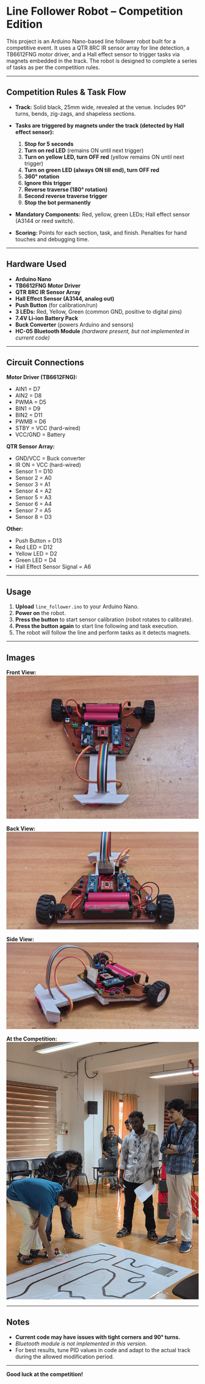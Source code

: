 # Line Follower Robot – Competition Edition

This project is an Arduino Nano-based line follower robot built for a competitive event. It uses a QTR 8RC IR sensor array for line detection, a TB6612FNG motor driver, and a Hall effect sensor to trigger tasks via magnets embedded in the track. The robot is designed to complete a series of tasks as per the competition rules.

---

## Competition Rules & Task Flow

- **Track:** Solid black, 25mm wide, revealed at the venue. Includes 90° turns, bends, zig-zags, and shapeless sections.
- **Tasks are triggered by magnets under the track (detected by Hall effect sensor):**
    1. **Stop for 5 seconds**
    2. **Turn on red LED** (remains ON until next trigger)
    3. **Turn on yellow LED, turn OFF red** (yellow remains ON until next trigger)
    4. **Turn on green LED (always ON till end), turn OFF red**
    5. **360° rotation**
    6. **Ignore this trigger**
    7. **Reverse traverse (180° rotation)**
    8. **Second reverse traverse trigger**
    9. **Stop the bot permanently**

- **Mandatory Components:** Red, yellow, green LEDs; Hall effect sensor (A3144 or reed switch).
- **Scoring:** Points for each section, task, and finish. Penalties for hand touches and debugging time.

---

## Hardware Used

- **Arduino Nano**
- **TB6612FNG Motor Driver**
- **QTR 8RC IR Sensor Array**
- **Hall Effect Sensor (A3144, analog out)**
- **Push Button** (for calibration/run)
- **3 LEDs:** Red, Yellow, Green (common GND, positive to digital pins)
- **7.4V Li-ion Battery Pack**
- **Buck Converter** (powers Arduino and sensors)
- **HC-05 Bluetooth Module** *(hardware present, but not implemented in current code)*

---

## Circuit Connections

**Motor Driver (TB6612FNG):**
- AIN1 = D7
- AIN2 = D8
- PWMA = D5
- BIN1 = D9
- BIN2 = D11
- PWMB = D6
- STBY = VCC (hard-wired)
- VCC/GND = Battery

**QTR Sensor Array:**
- GND/VCC = Buck converter
- IR ON = VCC (hard-wired)
- Sensor 1 = D10
- Sensor 2 = A0
- Sensor 3 = A1
- Sensor 4 = A2
- Sensor 5 = A3
- Sensor 6 = A4
- Sensor 7 = A5
- Sensor 8 = D3

**Other:**
- Push Button = D13
- Red LED = D12
- Yellow LED = D2
- Green LED = D4
- Hall Effect Sensor Signal = A6

---

## Usage

1. **Upload** `line_follower.ino` to your Arduino Nano.
2. **Power on** the robot.
3. **Press the button** to start sensor calibration (robot rotates to calibrate).
4. **Press the button again** to start line following and task execution.
5. The robot will follow the line and perform tasks as it detects magnets.

---

## Images

**Front View:**  
![Front View](images/front_view_bot.jpeg)

**Back View:**  
![Back View](images/back_view_bot.jpeg)

**Side View:**  
![Side View](images/side_view_bot.jpeg)

**At the Competition:**  
![At Competition](images/at_competition.jpeg)

---

## Notes

- **Current code may have issues with tight corners and 90° turns.**
- *Bluetooth module is not implemented in this version.*
- For best results, tune PID values in code and adapt to the actual track during the allowed modification period.

---

**Good luck at the competition!**
